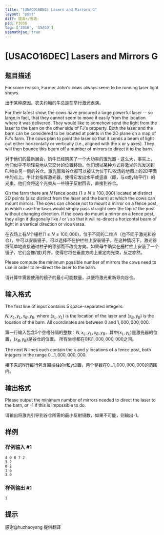 ```yaml
---
title: "[USACO16DEC] Lasers and Mirrors G"
layout: "post"
diff: 提高+/省选-
pid: P3036
tag: ['2016', 'USACO']
usemathjax: true
---
```


# [USACO16DEC] Lasers and Mirrors G
## 题目描述

For some reason, Farmer John's cows always seem to be running laser light shows.

出于某种原因，农夫约翰的牛总是在举行激光表演。

For their latest show, the cows have procured a large powerful laser -- so large,in fact, that they cannot seem to move it easily from the location where it was delivered. They would like to somehow send the light from the laser to the barn on the other side of FJ's property.  Both the laser and the barn can be considered to be located at points in the 2D plane on a map of FJ's farm.  The cows plan to point the laser so that it sends a beam of light out either horizontally or vertically (i.e.,  aligned with the x or y axes).  They will then bounce this beam off a number of mirrors to direct it to the barn.

对于他们的最新展会，奶牛已经购买了一个大功率的激光器 - 这么大，事实上，他们似乎不能轻易地从它交付的位置移动。他们想以某种方式将激光的光发送到FJ物业另一侧的谷仓。激光器和谷仓都可以被认为位于FJ农场的地图上的2D平面中的点上。牛计划指挥激光器，使得它发出水平或竖直（即，与x或y轴平行）的光束。他们会将这个光束从一些镜子反射回去，直接到谷仓。

On the farm there are $N$ fence posts ($1 \leq N \leq 100,000$) located at distinct 2D points (also distinct from the laser and the barn) at which the cows can mount mirrors.  The cows can choose not to mount a mirror on a fence post, in which case the laser would simply pass straight over the top of the post without changing direction.  If the cows do mount a mirror on a fence post, they align it diagonally like / or \ so that it will re-direct a horizontal beam of light in a vertical direction or vice versa.

在农场上有$N$个栅栏($1 \leq N \leq 100,000$)，位于不同的二维点（也不同于激光和谷仓），牛可以安装镜子。可以选择不在护栏柱上安装镜子，在这种情况下，激光器将简单地直接通过柱子的顶部而不改变方向。如果母牛确实在栅栏柱上安装了一个镜子，它们会像/或\对齐，使得它将在垂直方向上重定向光束，反之亦然。

Please compute the minimum possible number of mirrors the cows need to use in order to re-direct the laser to the barn.

请计算牛需要使用的镜子的最小可能数量，以便将激光重新导向谷仓。

## 输入格式

The first line of input contains 5 space-separated integers:

$N, x_L, y_L, x_B, y_B$, where $(x_L, y_L)$ is the location of the laser and $(x_B, y_B)$ is the location of the barn.  All coordinates are between $0$ and $1,000,000,000$.

第一行输入包含5个空格分隔的整数：$N, x_L, y_L, x_B, y_B$，其中$(x_L, y_L)$是激光器的位置，$(x_B, y_B)$是谷仓的位置。 所有坐标都在$0$和$1,000,000,000$之间。

The next $N$ lines each contain the $x$ and $y$ locations of a fence post, both integers in the range $0 \ldots 1,000,000,000$.

接下来的N行每行包含围栏柱的$x$和$y$位置，两个整数在$0 \ldots 1,000,000,000$的范围内。

## 输出格式

Please output the minimum number of mirrors needed to direct the laser to the barn, or -1 if this is impossible to do.

请输出将激光引导到谷仓所需的最小反射镜数，如果不可能，则输出-1。

## 样例

### 样例输入 #1
```
4 0 0 7 2
3 2
0 2
1 6
3 0
```
### 样例输出 #1
```
1
```
## 提示

感谢@huzhaoyang 提供翻译

